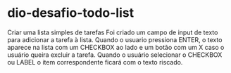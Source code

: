 # dio-desafio-todo-list
Criar uma lista simples de tarefas
Foi criado um campo de input de texto para adicionar a tarefa à lista.
Quando o usuario pressiona ENTER, o texto aparece na lista com um CHECKBOX ao lado e um botão com um X caso o usuário queira excluir a tarefa.
Quando o usuário selecionar o CHECKBOX ou LABEL o item correspondente ficará com o texto riscado.
